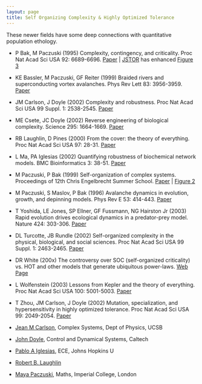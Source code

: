 ```yaml
---
layout: page
title: Self Organizing Complexity & Highly Optimized Tolerance
---
```


These newer fields have some deep connections with quantitative population ethology.

*   P Bak, M Paczuski (1995) Complexity, contingency, and criticality. Proc Nat Acad Sci USA 92: 6689-6696. [Paper](http://www.pnas.org/cgi/content/abstract/92/15/6689) | [JSTOR](
    http://links.jstor.org/sici?sici=0027-8424%2819950718%2992%3A15%3C6689%3ACCAC%3E2.0.CO%3B2-5) has enhanced [Figure 3](http://www.jstor.org/cgi-bin/jstor/getjpeg/00278424/di994038/99p00082/49a.jpg?jstor)
*   KE Bassler, M Paczuski, GF Reiter (1999) Braided rivers and superconducting vortex avalanches. Phys Rev Lett 83: 3956-3959. [Paper](http://prola.aps.org/abstract/PRL/v83/i19/p3956_1)
*   JM Carlson, J Doyle (2002) Complexity and robustness. Proc Nat Acad Sci USA 99 Suppl. 1: 2538-2545. [Paper](http://www.pnas.org/cgi/content/abstract/99/suppl_1/2538)
*   ME Csete, JC Doyle (2002) Reverse engineering of biological complexity. Science 295: 1664-1669. [Paper](http://www.sciencemag.org/cgi/content/abstract/295/5560/1664)
*   RB Laughlin, D Pines (2000) From the cover: the theory of everything. Proc Nat Acad Sci USA 97: 28-31. [Paper](http://www.pnas.org/cgi/content/abstract/97/1/28)
*   L Ma, PA Iglesias (2002) Quantifying robustness of biochemical network models. BMC Bioinformatics 3: 38-51. [Paper](http://www.biomedcentral.com/1471-2105/3/38)
*   M Paczuski, P Bak (1999) Self-organization of complex systems. Proceedings of 12th Chris Engelbrecht Summer School. [Paper](http://lanl.arxiv.org/abs/cond-mat/9906077) | [Figure 2](http://lanl.arxiv.org/PS_cache/cond-mat/ps/9901/9901228.fig1.gif)
*   M Paczuski, S Maslov, P Bak (1996) Avalanche dynamics in evolution, growth, and depinning models. Phys Rev E 53: 414-443. [Paper](http://prola.aps.org/abstract/PRE/v53/i1/p414_1)
*   T Yoshida, LE Jones, SP Ellner, GF Fussmann, NG Hairston Jr (2003) Rapid evolution drives ecological dynamics in a predator-prey model. Nature 424: 303-306. [Paper](http://www.nature.com/cgi-taf/DynaPage.taf?file=/nature/journal/v424/n6946/abs/nature01767_fs.html)
*   DL Turcotte, JB Rundle (2002) Self-organized complexity in the physical, biological, and social sciences. Proc Nat Acad Sci USA 99 Suppl. 1: 2463-2465. [Paper](http://www.pnas.org/cgi/content/full/99/suppl_1/2463)
*   DR White (200x) The controversy over SOC (self-organized criticality) vs. HOT and other models that generate ubiquitous power-laws. [Web Page](http://eclectic.ss.uci.edu/~drwhite/agents/SOCvsHOT.htm)
*   L Wolfenstein (2003) Lessons from Kepler and the theory of everything. Proc Nat Acad Sci USA 100: 5001-5003. [Paper](http://www.pnas.org/cgi/content/abstract/100/9/5001)
*   T Zhou, JM Carlson, J Doyle (2002) Mutation, specialization, and hypersensitivity in highly optimized tolerance. Proc Nat Acad Sci USA 99: 2049-2054. [Paper](http://www.pnas.org/cgi/content/abstract/99/4/2049)

*   [Jean M Carlson](http://www.physics.ucsb.edu/~complex/), Complex Systems, Dept of Physics, UCSB
*   [John Doyle](http://www.cds.caltech.edu/~doyle/), Control and Dynamical Systems, Caltech
*   [Pablo A Iglesias](http://www.ece.jhu.edu/~pi/), ECE, Johns Hopkins U
*   [Robert B. Laughlin](http://large.stanford.edu/rbl/index.htm)
*   [Maya Paczuski](http://www.ma.ic.ac.uk/~paczuski), Maths, Imperial College, London
